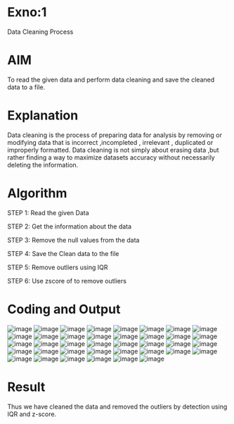 # Exno:1
Data Cleaning Process

# AIM
To read the given data and perform data cleaning and save the cleaned data to a file.

# Explanation
Data cleaning is the process of preparing data for analysis by removing or modifying data that is incorrect ,incompleted , irrelevant , duplicated or improperly formatted. Data cleaning is not simply about erasing data ,but rather finding a way to maximize datasets accuracy without necessarily deleting the information.

# Algorithm
STEP 1: Read the given Data

STEP 2: Get the information about the data

STEP 3: Remove the null values from the data

STEP 4: Save the Clean data to the file

STEP 5: Remove outliers using IQR

STEP 6: Use zscore of to remove outliers

# Coding and Output
![image](https://github.com/user-attachments/assets/f25b1b01-5c39-4586-8e89-cc31984b2382)
![image](https://github.com/user-attachments/assets/286a820e-fa0c-4ea0-b6ad-6e3789ca804d)
![image](https://github.com/user-attachments/assets/68735436-aa09-4808-8682-96575706089c)
![image](https://github.com/user-attachments/assets/5b32d29d-63e9-46a8-b7df-7f36ab66f91c)
![image](https://github.com/user-attachments/assets/9ddf0b3a-40a2-4c1c-acdd-e27163b48c13)
![image](https://github.com/user-attachments/assets/c9289582-250f-4819-890c-392aa4867abe)
![image](https://github.com/user-attachments/assets/81c6240a-1e78-4bc8-965b-2bdcacd00185)
![image](https://github.com/user-attachments/assets/fe01033e-a19d-4c04-bc3c-609056266136)
![image](https://github.com/user-attachments/assets/d8ccc013-09a9-4308-97ea-94ad300669da)
![image](https://github.com/user-attachments/assets/64b1a39b-2ec0-4aba-a811-6ca71b8a017d)
![image](https://github.com/user-attachments/assets/39a30e56-fc14-442b-8189-c95881564d3d)
![image](https://github.com/user-attachments/assets/58c99bfb-88aa-4282-bb46-51316e1adea8)
![image](https://github.com/user-attachments/assets/207d8b3f-0b82-4d24-9d3d-214d1298b477)
![image](https://github.com/user-attachments/assets/ae3f36d3-bae0-497b-a939-a00a4c8b7359)
![image](https://github.com/user-attachments/assets/8cace5c1-47f9-4ea5-ba95-8f3e6570a2b6)
![image](https://github.com/user-attachments/assets/4e132dde-8c5e-4774-98b1-a78d08e67eff)
![image](https://github.com/user-attachments/assets/0004d434-b215-4071-a1b6-10d3db3b3636)
![image](https://github.com/user-attachments/assets/767da70e-f81a-4349-a08b-3b2a5b825c9d)
![image](https://github.com/user-attachments/assets/64e89820-755a-4d15-aa7b-f4578bba86a6)
![image](https://github.com/user-attachments/assets/0bcfa0c6-9d7e-4c90-8e02-f155fd58ab5c)
![image](https://github.com/user-attachments/assets/cc584b2f-4a03-4298-8ceb-293bcc37f4c5)
![image](https://github.com/user-attachments/assets/581eb2c6-6293-411f-bbd8-467e0e6eb8bb)
![image](https://github.com/user-attachments/assets/dd3129df-b492-47b7-aa8a-694a4efb64af)
![image](https://github.com/user-attachments/assets/60cc9641-f092-463d-9860-d270e4257e84)
![image](https://github.com/user-attachments/assets/78b348c4-efa4-4390-97a5-332f9371c2da)
![image](https://github.com/user-attachments/assets/c1a43582-162a-4c64-b991-d9db17369986)
![image](https://github.com/user-attachments/assets/2b2c1d49-9e4b-403b-8183-fb9f9985940b)
![image](https://github.com/user-attachments/assets/929bec20-c0d0-4094-8c71-1f5db8c51eaf)
![image](https://github.com/user-attachments/assets/cb88d440-0f80-4ab7-a440-94c4ee89b861)
![image](https://github.com/user-attachments/assets/1bdad17e-8417-4549-97f3-cf2d757ce5a6)
![image](https://github.com/user-attachments/assets/04363421-f862-49c0-a367-ef1cb98f66c6)
![image](https://github.com/user-attachments/assets/61b54665-505c-4e13-8686-67e5d70c6cad)
![image](https://github.com/user-attachments/assets/9fb3021e-3554-4943-a255-2a26584fdda6)
![image](https://github.com/user-attachments/assets/4286a034-13b7-45c5-bdab-e51625a558f8)
![image](https://github.com/user-attachments/assets/6195d974-1de9-4791-a633-d5c4888a9886)
![image](https://github.com/user-attachments/assets/7c5ec6e8-c642-4dc6-9cce-e58d24ba729c)
![image](https://github.com/user-attachments/assets/0032088f-2470-4df1-83ed-4cf9a14ac52c)
![image](https://github.com/user-attachments/assets/1099b287-6edf-4d8a-88ba-f211c1c12613)

# Result
Thus we have cleaned the data and removed the outliers by detection using IQR and z-score.
